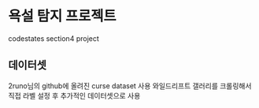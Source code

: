 # 욕설 탐지 프로젝트
codestates section4 project


## 데이터셋

2runo님의 github에 올려진 curse dataset 사용
와일드리프트 갤러리를 크롤링해서 직접 라벨 설정 후 추가적인 데이터셋으로 사용
